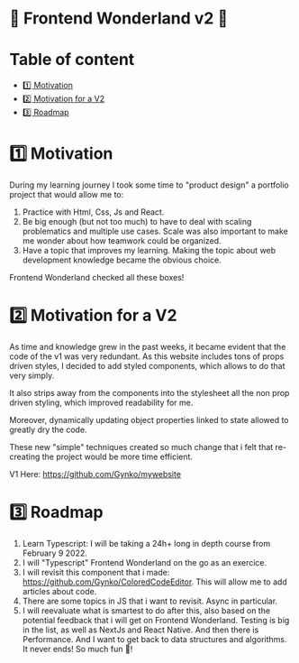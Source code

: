 # 🐰 Frontend Wonderland v2 🐰 <!-- omit in toc -->

# Table of content <!-- omit in toc -->

- [1️⃣ Motivation](#1️⃣-motivation)
- [2️⃣ Motivation for a V2](#2️⃣-motivation-for-a-v2)
- [3️⃣ Roadmap](#3️⃣-roadmap)

# 1️⃣ Motivation

During my learning journey I took some time to "product design" a portfolio project that would allow me to:

1. Practice with Html, Css, Js and React.
2. Be big enough (but not too much) to have to deal with scaling problematics and multiple use cases. Scale was also important to make me wonder about how teamwork could be organized.
3. Have a topic that improves my learning. Making the topic about web development knowledge became the obvious choice.

Frontend Wonderland checked all these boxes!

# 2️⃣ Motivation for a V2

As time and knowledge grew in the past weeks, it became evident that the code of the v1 was very redundant.
As this website includes tons of props driven styles, I decided to add styled components, which allows to do that very simply.

It also strips away from the components into the stylesheet all the non prop driven styling, which improved readability for me.

Moreover, dynamically updating object properties linked to state allowed to greatly dry the code.

These new "simple" techniques created so much change that i felt that re-creating the project would be more time efficient.

V1 Here: https://github.com/Gynko/mywebsite

# 3️⃣ Roadmap

1. Learn Typescript: I will be taking a 24h+ long in depth course from February 9 2022.
2. I will "Typescript" Frontend Wonderland on the go as an exercice.
3. I will revisit this component that i made: https://github.com/Gynko/ColoredCodeEditor. This will allow me to add articles about code.
4. There are some topics in JS that i want to revisit. Async in particular.
5. I will reevaluate what is smartest to do after this, also based on the potential feedback that i will get on Frontend Wonderland. Testing is big in the list, as well as NextJs and React Native. And then there is Performance. And I want to get back to data structures and algorithms. It never ends! So much fun 🥳!
